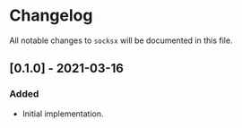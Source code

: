 # Changelog

All notable changes to `socksx` will be documented in this file.

## [0.1.0] - 2021-03-16
### Added
- Initial implementation.
